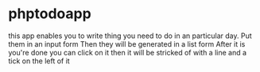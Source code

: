 # phptodoapp

this app enables you to write thing you need to do in an particular day.
Put them in an input form 
Then they will be generated in a list form
After it is you're done you can click on it then it will be stricked of with a line and a tick on the left of it
